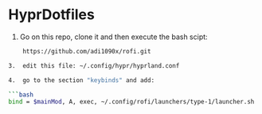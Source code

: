 # HyprDotfiles

1.  Go on this repo, clone it and then execute the bash scipt:
```bash
    https://github.com/adi1090x/rofi.git

3.  edit this file: ~/.config/hypr/hyprland.conf

4.  go to the section "keybinds" and add:

```bash
bind = $mainMod, A, exec, ~/.config/rofi/launchers/type-1/launcher.sh
